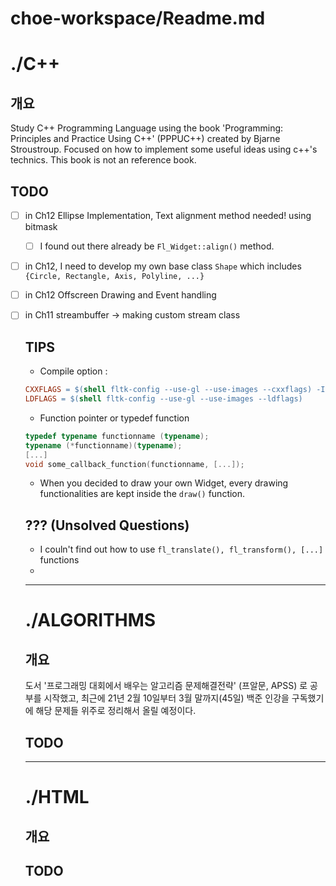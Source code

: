 # choe-workspace/Readme.md

# ./C++

## 개요

Study C++ Programming Language using the book 'Programming: Principles and Practice Using C++' (PPPUC++) created by Bjarne Stroustroup. Focused on how to implement some useful ideas using c++'s technics. This book is not an reference book.

## TODO

- [ ]  in Ch12 Ellipse Implementation, Text alignment method needed! using bitmask
    - [ ]  I found out there already be `Fl_Widget::align()` method.
- [ ]  in Ch12, I need to develop my own base class `Shape` which includes `{Circle, Rectangle, Axis, Polyline, ...}`
- [ ]  in Ch12 Offscreen Drawing and Event handling
- [ ]  in Ch11 streambuffer → making custom stream class

	## TIPS

	- Compile option :

	```makefile
	CXXFLAGS = $(shell fltk-config --use-gl --use-images --cxxflags) -I. -std=c++17 -Wall
	LDFLAGS = $(shell fltk-config --use-gl --use-images --ldflags)
	```

	- Function pointer or typedef function

	```cpp
	typedef typename functionname (typename);
	typename (*functionname)(typename);
	[...]
	void some_callback_function(functionname, [...]);
	```

	- When you decided to draw your own Widget, every drawing functionalities are kept inside the `draw()` function.

	## ??? (Unsolved Questions)

	- I couln't find out how to use `fl_translate(), fl_transform(), [...]` functions
	-

	---

	# ./ALGORITHMS

	## 개요

	도서 '프로그래밍 대회에서 배우는 알고리즘 문제해결전략' (프알문, APSS) 로 공부를 시작했고, 최근에 21년 2월 10일부터 3월 말까지(45일) 백준 인강을 구독했기에 해당 문제들 위주로 정리해서 올릴 예정이다.

	## TODO

	---

	# ./HTML

	## 개요

	## TODO

